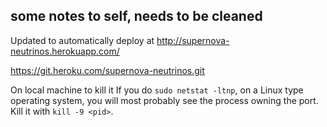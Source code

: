 

## some notes to self, needs to be cleaned

Updated to automatically deploy at
http://supernova-neutrinos.herokuapp.com/

https://git.heroku.com/supernova-neutrinos.git

On local machine to kill it
If you do `sudo netstat -ltnp`, on a Linux type operating system, you will most probably see the process owning the port. Kill it with `kill -9 <pid>`.
